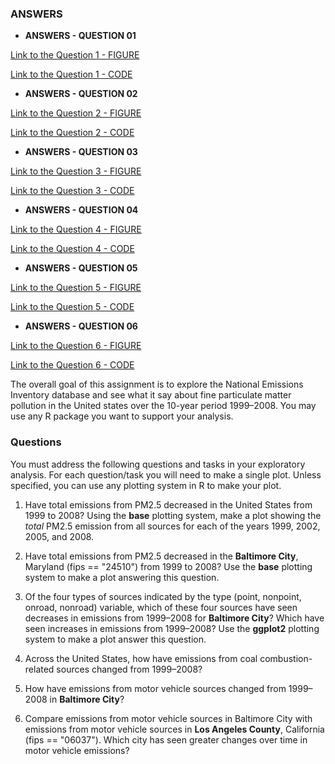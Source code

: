 ### ANSWERS

- **ANSWERS - QUESTION 01**

[Link to the Question 1 - FIGURE ](https://github.com/alambike123/exploratory-data-analysis-Project2/blob/master/plot1.png)

[Link to the Question 1 - CODE](https://github.com/alambike123/exploratory-data-analysis-Project2/blob/master/plot1.R)

- **ANSWERS - QUESTION 02**

[Link to the Question 2 - FIGURE ](https://github.com/alambike123/exploratory-data-analysis-Project2/blob/master/plot2.png)

[Link to the Question 2 - CODE](https://github.com/alambike123/exploratory-data-analysis-Project2/blob/master/plot2.R)


- **ANSWERS - QUESTION 03**

[Link to the Question 3 - FIGURE ](https://github.com/alambike123/exploratory-data-analysis-Project2/blob/master/plot3.png)

[Link to the Question 3 - CODE](https://github.com/alambike123/exploratory-data-analysis-Project2/blob/master/plot3.R)



- **ANSWERS - QUESTION 04**

[Link to the Question 4 - FIGURE ](https://github.com/alambike123/exploratory-data-analysis-Project2/blob/master/plot4.png)

[Link to the Question 4 - CODE](https://github.com/alambike123/exploratory-data-analysis-Project2/blob/master/plot4.R)

- **ANSWERS - QUESTION 05**

[Link to the Question 5 - FIGURE ](https://github.com/alambike123/exploratory-data-analysis-Project2/blob/master/plot5.png)

[Link to the Question 5 - CODE](https://github.com/alambike123/exploratory-data-analysis-Project2/blob/master/plot5.R)

- **ANSWERS - QUESTION 06**

[Link to the Question 6 - FIGURE ](https://github.com/alambike123/exploratory-data-analysis-Project2/blob/master/plot6.png)

[Link to the Question 6 - CODE](https://github.com/alambike123/exploratory-data-analysis-Project2/blob/master/plot6.R)




The overall goal of this assignment is to explore the National Emissions Inventory database and see what it say about fine particulate matter pollution in the United states over the 10-year period 1999–2008. You may use any R package you want to support your analysis.

### Questions

You must address the following questions and tasks in your exploratory analysis. For each question/task you will need to make a single plot. Unless specified, you can use any plotting system in R to make your plot.

1. Have total emissions from PM2.5 decreased in the United States from 1999 to 2008? Using the **base** plotting system, make a plot showing the *total* PM2.5 emission from all sources for each of the years 1999, 2002, 2005, and 2008.

2. Have total emissions from PM2.5 decreased in the **Baltimore City**, Maryland (fips == "24510") from 1999 to 2008? Use the **base** plotting system to make a plot answering this question.

3. Of the four types of sources indicated by the type (point, nonpoint, onroad, nonroad) variable, which of these four sources have seen decreases in emissions from 1999–2008 for **Baltimore City**? Which have seen increases in emissions from 1999–2008? Use the **ggplot2** plotting system to make a plot answer this question.

4. Across the United States, how have emissions from coal combustion-related sources changed from 1999–2008?

5. How have emissions from motor vehicle sources changed from 1999–2008 in **Baltimore City**?

6. Compare emissions from motor vehicle sources in Baltimore City with emissions from motor vehicle sources in **Los Angeles County**, California (fips == "06037"). Which city has seen greater changes over time in motor vehicle emissions? 



